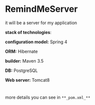 # RemindMeServer

it will be a server for my application

**stack of technologies**:

**configuration model:** Spring 4

**ORM:** Hibernate

**builder:** Maven 3.5
 
**DB:** PostgreSQL

**Web server:** Tomcat8

#
more details you can see in `**_pom.xml_**`